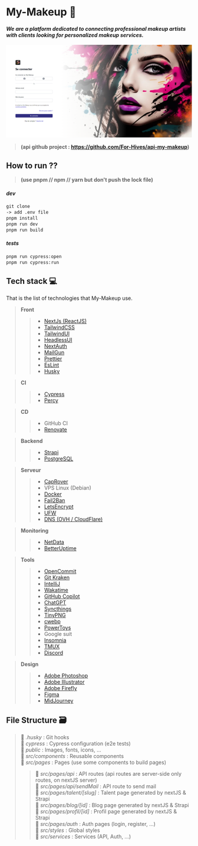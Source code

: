 # My-Makeup 💄
#### _We are a platform dedicated to connecting professional makeup artists with clients looking for personalized makeup services._
![img.png](img.png)

> **(api github project : https://github.com/For-Hives/api-my-makeup)**

## How to run ??
> **(use pnpm // npm // yarn but don't push the lock file)**
#### _dev_
```
git clone
-> add .env file
pnpm install
pnpm run dev
pnpm run build
```
#### _tests_
```
pnpm run cypress:open
pnpm run cypress:run
```

## Tech stack 💻
That is the list of technologies that My-Makeup use.
> **Front**
> > - [NextJs (ReactJS)](https://nextjs.org/)
> > - [TailwindCSS](https://tailwindcss.com/)
> > - [TailwindUI](https://tailwindui.com/)
> > - [HeadlessUI](https://headlessui.com/)
> > - [NextAuth](https://next-auth.js.org/)
> > - [MailGun](https://www.mailgun.com/)
> > - [Prettier](https://prettier.io/)
> > - [EsLint](https://eslint.org/)
> > - [Husky](https://typicode.github.io/husky/#/)
 
> **CI**
> > - [Cypress](https://www.cypress.io/)
> > - [Percy](https://percy.io/)
 
> **CD**
> > - GitHub CI
> > - [Renovate](https://www.mend.io/renovate/)

> **Backend**
> > - [Strapi](https://strapi.io/)
> > - [PostgreSQL](https://www.postgresql.org/)

> **Serveur**
> > - [CapRover](https://caprover.com/)
> > - VPS Linux (Debian)
> > - [Docker](https://www.docker.com/)
> > - [Fail2Ban](https://www.fail2ban.org/wiki/index.php/Main_Page)
> > - [LetsEncrypt](https://letsencrypt.org/)
> > - [UFW](https://doc.ubuntu-fr.org/ufw)
> > - [DNS (OVH / CloudFlare)](https://cloudflare.com/)

> **Monitoring**
> > - [NetData](https://www.netdata.cloud/)
> > - [BetterUptime](https://betteruptime.com/)

> **Tools**
> > - [OpenCommit](https://github.com/di-sukharev/opencommit)
> > - [Git Kraken](https://www.gitkraken.com/)
> > - [IntelliJ](https://www.jetbrains.com/idea/)
> > - [Wakatime](https://wakatime.com/)
> > - [GitHub Copilot](https://copilot.github.com/)
> > - [ChatGPT](https://chat.openai.com/)
> > - [Syncthings](https://syncthing.net/)
> > - [TinyPNG](https://tinypng.com/)
> > - [cwebp](https://developers.google.com/speed/webp/docs/cwebp)
> > - [PowerToys](https://learn.microsoft.com/en-us/windows/powertoys/)
> > - Google suit
> > - [Insomnia](https://insomnia.rest/)
> > - [TMUX](https://tmuxcheatsheet.com/)
> > - [Discord](https://discord.com/)

> **Design**
> > - [Adobe Photoshop](https://www.adobe.com/products/photoshop.html)
> > - [Adobe Illustrator](https://www.adobe.com/products/illustrator.html)
> > - [Adobe Firefly](https://www.adobe.com/sensei/generative-ai/firefly.html)
> > - [Figma](https://www.figma.com/)
> > - [MidJourney](https://midjourney.com/)


## File Structure 🗃️
> 📁 _.husky_ : Git hooks  
> 📁 _cypress_ : Cypress configuration (e2e tests)    
> 📁 _public_ : Images, fonts, icons, ...    
> 📁 _src/components_ : Reusable components  
> 📁 _src/pages_ : Pages (use some components to build pages)  
> > 📁 _src/pages/api_ : API routes (api routes are server-side only routes, on nextJS server)  
> > 📁 _src/pages/api/sendMail_ : API route to send mail  
> > 📁 _src/pages/talent/[slug]_ : Talent page generated by nextJS & Strapi  
> > 📁 _src/pages/blog/[id]_ : Blog page generated by nextJS & Strapi  
> > 📁 _src/pages/profil/[id]_ : Profil page generated by nextJS & Strapi  
> > 📁 _src/pages/auth_ : Auth pages (login, register, ...)  
> 📁 _src/styles_ : Global styles  
> 📁 _src/services_ : Services (API, Auth, ...)  
